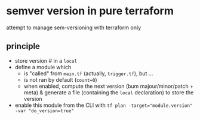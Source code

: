 # semver version in pure terraform

attempt to manage sem-versioning with terraform only

## principle

* store version # in a `local`
* define a module which
  * is "called" from `main.tf` (actually, `trigger.tf`), but ...
  * is not ran by default (`count=0`)
  * when enabled, compute the next version (bum majour/minor/patch + meta) & generate a file (containing the `local` declaration) to store the version
* enable this module from the CLI with `tf plan -target="module.version" -var "do_version=true"`
